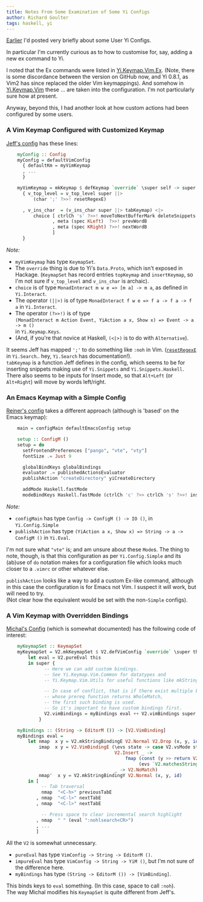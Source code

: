 ```yaml
---
title: Notes From Some Examination of Some Yi Configs
author: Richard Goulter
tags: haskell, yi
---
```


[Earlier](/posts/programming/2014-06-01-overview-of-yi-contrib-user-configs.html)
I'd posted very briefly about some User Yi Configs.

In particular I'm currently curious as to how to customise for, say, adding a
new ex command to Yi.

I noted that the Ex commands were listed in
[Yi.Keymap.Vim.Ex](https://github.com/yi-editor/yi/blob/master/yi/src/library/Yi/Keymap/Vim/Ex.hs).
(Note, there is some discordance between the version on GitHub now, and
Yi 0.8.1, as Vim2 has since replaced the older Vim keymappings). And somehow in
[Yi.Keymap.Vim](https://github.com/yi-editor/yi/blob/master/yi/src/library/Yi/Keymap/Vim.hs)
these ... are taken into the configuration. I'm not particularly sure how at
present.

Anyway, beyond this, I had another look at how custom actions had been
configured by some users.

### A Vim Keymap Configured with Customized Keymap
[Jeff's config](https://github.com/yi-editor/yi/blob/master/yi-contrib/src/Yi/Config/Users/Jeff.hs)
has these lines:

```haskell
    myConfig :: Config
    myConfig = defaultVimConfig
      { defaultKm = myVimKeymap
      , ...
      }

    myVimKeymap = mkKeymap $ defKeymap `override` \super self -> super
      { v_top_level = v_top_level super ||>
          (char ';' ?>>! resetRegexE)

      , v_ins_char  = (v_ins_char super ||> tabKeymap) <|>
          choice [ ctrlCh 's' ?>>! moveToNextBufferMark deleteSnippets
                 , meta (spec KLeft)  ?>>! prevWordB
                 , meta (spec KRight) ?>>! nextWordB
                 ]
      }
```

_Note:_

* `myVimKeymap` has type `KeymapSet`.  
* The `override` thing is due to Yi's
  `Data.Proto`, which isn't exposed in Hackage. (`KeymapSet` has record entries
  `topKeymap` and `insertKeymap`, so I'm not sure if `v_top_level` and
  `v_ins_char` is archaic).  
* `choice` is of type `MonadInteract m w e => [m a] -> m a`, as defined in
  `Yi.Interact`.  
* The operator `(||>)` is of type `MonadInteract f w e => f a -> f a -> f a` in
  `Yi.Interact`.  
* The operator `(?>>!)` is of type  
  `(MonadInteract m Action Event, YiAction a x, Show x) => Event -> a -> m ()`  
  in `Yi.Keymap.Keys`.  
* (And, if you're that novice at Haskell, `(<|>)` is to do with `Alternative`).

It seems Jeff has mapped `';'` to do something like `:noh` in Vim.
([`resetRegexE`](https://github.com/yi-editor/yi/blob/fea9dc8a9fc39ccb3bfa389c0e395383602710b6/yi/src/library/Yi/Search.hs#L82)
in `Yi.Search`.. hey, `Yi.Search` has documentation!).  
`tabKeymap` is a function Jeff defines in the config, which seems to be for
inserting snippets making use of `Yi.Snippets` and `Yi.Snippets.Haskell`.  
There also seems to be inputs for Insert mode, so that `Alt+Left`
(or `Alt+Right`) will move by words left/right.


### An Emacs Keymap with a Simple Config
[Reiner's config](https://github.com/yi-editor/yi/blob/master/yi-contrib/src/Yi/Config/Users/Reiner.hs)
takes a different approach (although is 'based' on the Emacs keymap):

```haskell
    main = configMain defaultEmacsConfig setup

    setup :: ConfigM ()
    setup = do
      setFrontendPreferences ["pango", "vte", "vty"]
      fontSize .= Just 9

      globalBindKeys globalBindings
      evaluator .= publishedActionsEvaluator
      publishAction "createDirectory" yiCreateDirectory

      addMode Haskell.fastMode
      modeBindKeys Haskell.fastMode (ctrlCh 'c' ?>> ctrlCh 's' ?>>! insertHaskSection)
```

_Note:_

* `configMain` has type `Config -> ConfigM () -> IO ()`, in `Yi.Config.Simple`
* `publishAction` has type `(YiAction a x, Show x) => String -> a -> ConfigM ()`
  in `Yi.Eval`.

I'm not sure what `"vte"` is; and am unsure about these `Mode`s.
The thing to note, though, is that this configuration as per `Yi.Config.Simple`
and its (ab)use of `do` notation makes for a configuration file which looks
much closer to a `.vimrc` or other whatever else.

`publishAction` looks like a way to add a custom Ex-like command, although in
this case the configuration is for Emacs not Vim. I suspect it will work, but
will need to try.  
(Not clear how the equivalent would be set with the non-`Simple` configs).


### A Vim Keymap with Overridden Bindings
[Michal's Config](https://github.com/yi-editor/yi/blob/master/yi-contrib/src/Yi/Config/Users/Michal.hs)
(which is somewhat documented) has the following code of interest:

```haskell
    myKeymapSet :: KeymapSet
    myKeymapSet = V2.mkKeymapSet $ V2.defVimConfig `override` \super this ->
        let eval = V2.pureEval this
        in super {
              -- Here we can add custom bindings.
              -- See Yi.Keymap.Vim.Common for datatypes and 
              -- Yi.Keymap.Vim.Utils for useful functions like mkStringBindingE

              -- In case of conflict, that is if there exist multiple bindings
              -- whose prereq function returns WholeMatch,
              -- the first such binding is used.
              -- So it's important to have custom bindings first.
              V2.vimBindings = myBindings eval ++ V2.vimBindings super
            }

    myBindings :: (String -> EditorM ()) -> [V2.VimBinding]
    myBindings eval =
        let nmap  x y = V2.mkStringBindingE V2.Normal V2.Drop (x, y, id)
            imap  x y = V2.VimBindingE (\evs state -> case V2.vsMode state of
                                        V2.Insert _ ->
                                            fmap (const (y >> return V2.Continue))
                                                 (evs `V2.matchesString` x)
                                        _ -> V2.NoMatch)
            nmap'  x y = V2.mkStringBindingY V2.Normal (x, y, id)
        in [
             -- Tab traversal
             nmap  "<C-h>" previousTabE
           , nmap  "<C-l>" nextTabE
           , nmap  "<C-l>" nextTabE

             -- Press space to clear incremental search highlight
           , nmap  " " (eval ":nohlsearch<CR>")
           , ...
           ]
```

All the `V2` is somewhat unnecessary.

* `pureEval` has type `VimConfig -> String -> EditorM ()`.
* `impureEval` has type `VimConfig -> String -> YiM ()`, but I'm not sure of
  the difference here.
* `myBindings` has type `(String -> EditorM ()) -> [VimBinding]`.

This binds keys to `eval` something. (In this case, space to call `:noh`).  
The way Michal modifies his `KeymapSet` is quite different from Jeff's.

